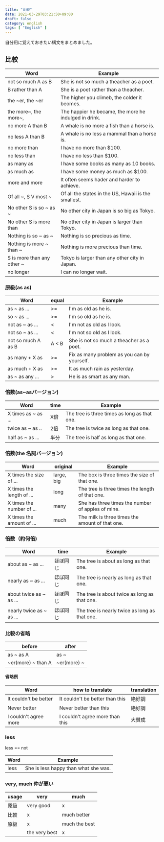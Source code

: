 ```yaml
---
title: "比較"
date: 2021-03-29T03:21:50+09:00
draft: false
category: english
tags: [ "English" ]
---
```


自分用に覚えておきたい構文をまとめました。

<!--more-->

## 比較

| Word                       | Example                                               |
| -------------------------- | ----------------------------------------------------- |
| not so much A as B         | She is not so much a theacher as a poet.              |
| B rather than A            | She is a poet rather than a theacher.                 |
| the ~er, the ~er           | The higher you climeb, the colder it beomes.          |
| the more~, the more~,      | The happier he became, the more he indulged in drink. |
| no more A than B           | A whale is no more a fish than a horse is.            |
| no less A than B           | A whale is no less a mammal than a horse is.          |
| no more than               | I have no more than $100.                             |
| no less than               | I have no less than $100.                             |
| as many as                 | I have some books as many as 10 books.                |
| as much as                 | I have some money as much as $100.                    |
| more and more              | It often seems hader and harder to achieve.           |
| Of all ~, S V most ~       | Of all the states in the US, Hawaii is the smallest.  |
| No other S is so ~ as ~    | No other city in Japan is so big as Tokyo.            |
| No other S is more than    | No other city in Japan is larger than Tokyo.          |
| Nothing is so ~ as ~       | Nothing is so precious as time.                       |
| Nothing is more ~ than ~   | Nothing is more precious than time.                   |
| S is more than any other ~ | Tokyo is larger than any other city in Japan.         |
| no longer                  | I can no longer wait.                                 |

### 原級(as as)
| Word               | equal | Example                                     |
| ------------------ | ----- | ------------------------------------------- |
| as ~ as ...        | >=    | I'm as old as he is.                        |
| so ~ as ...        | >=    | I'm so old as he is.                        |
| not as ~ as ...    | <     | I'm not as old as I look.                   |
| not so ~ as ...    | <     | I'm not so old as I look.                   |
| not so much A as B | A < B | She is not so much a theacher as a poet.    |
| as many + X as     | >=    | Fix as many problem as you can by yourself. |
| as much + X as     | >=    | It as much rain as yesterday.               |
| as ~ as any ...    | >     | He is as smart as any man.                  |

### 倍数(as~asバージョン)
| Word                | time | Example                                      |
| ------------------- | ---- | -------------------------------------------- |
| X times as ~ as ... | X倍   | The tree is three times as long as that one. |
| twice as ~ as ..    | 2倍   | The tree is twice as long as that one.       |
| half as ~ as ...    | 半分   | The tree is half as long as that one.        |

### 倍数(the 名詞バージョン)
| Word                      | original   | Example                                           |
| ------------------------- | ---------- | ------------------------------------------------- |
| X times the size of ...   | large, big | The box is three times the size of that one.      |
| X times the length of ... | long       | The tree is three times the length of that one.   |
| X times the number of ... | many       | She has three times the number of apples of mine. |
| X times the amount of ... | much       | The milk is three times the amount of that one.   |

### 倍数（約何倍)
| Word                     | time | Example                                       |
| ------------------------ | ---- | --------------------------------------------- |
| about as ~ as ...        | ほぼ同じ | The tree is about as long as that one.        |
| nearly as ~ as ...       | ほぼ同じ | The tree is nearly as long as that one.       |
| about twice as ~ as ...  | ほぼ同じ | The tree is about twice as long as that one.  |
| nearly twice as ~ as ... | ほぼ同じ | The tree is nearly twice as long as that one. |

### 比較の省略
| before             | after       |
| ------------------ | ----------- |
| as ~ as A          | as ~        |
| ~er(more) ~ than A | ~er(more) ~ |

#### 省略例
| Word                  | how to translate                | translation |
| --------------------- | ------------------------------- | ----------- |
| It couldn't be better | It couldn't be better than this | 絶好調         |
| Never better          | Never better than this          | 絶好調         |
| I couldn't agree more | I couldn't agree more than this | 大賛成         |

### less
less == not

| Word | Example                              |
| ---- | ------------------------------------ |
| less | She is less happy than what she was. |

### very, much 仲が悪い
| usage | very          | much          |
| ----- | ------------- | ------------- |
| 原級    | very good     | x             |
| 比較    | x             | much better   |
| 原級    | x             | much the best |
|       | the very best | x             |

